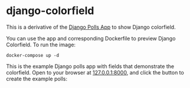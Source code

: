 # django-colorfield

This is a derivative of the [Django Polls App](https://github.com/divio/django-polls)
to show Django colorfield.

You can use the app and corresponding Dockerfile to preview Django Colorfield.
To run the image:

```
docker-compose up -d
```

This is the example Django polls app with fields that demonstrate the colorfield.
Open to your browser at [127.0.0.1:8000](http://127.0.0.1:8000), and click the
button to create the example polls:


